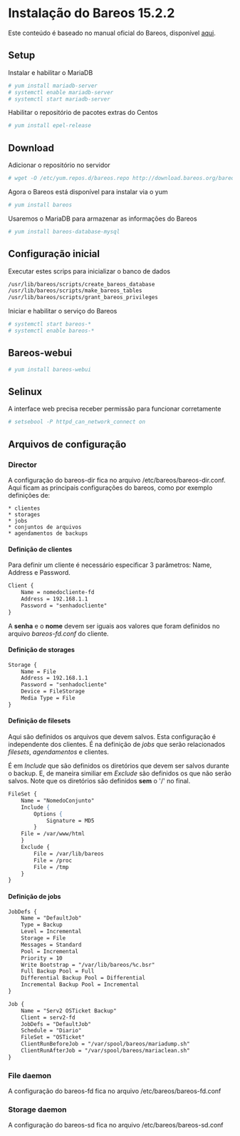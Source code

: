 # Instalação do Bareos 15.2.2

Este conteúdo é baseado no manual oficial do Bareos, disponível [aqui][doc].

## Setup

Instalar e habilitar o MariaDB
```sh
# yum install mariadb-server
# systemctl enable mariadb-server
# systemctl start mariadb-server
```

Habilitar o repositório de pacotes extras do Centos
```sh
# yum install epel-release
```

## Download

Adicionar o repositório no servidor
```sh
# wget -O /etc/yum.repos.d/bareos.repo http://download.bareos.org/bareos/release/latest/CentOS_7/bareos.repo 
```
Agora o Bareos está disponível para instalar via o yum
```sh
# yum install bareos
```
Usaremos o MariaDB para armazenar as informações do Bareos
```sh
# yum install bareos-database-mysql
```

## Configuração inicial

Executar estes scrips para inicializar o banco de dados
```sh
/usr/lib/bareos/scripts/create_bareos_database 
/usr/lib/bareos/scripts/make_bareos_tables 
/usr/lib/bareos/scripts/grant_bareos_privileges
```

Iniciar e habilitar o serviço do Bareos
```sh
# systemctl start bareos-*
# systemctl enable bareos-*
```

## Bareos-webui

```sh
# yum install bareos-webui
```

## Selinux
A interface web precisa receber permissão para funcionar corretamente
```sh
# setsebool -P httpd_can_network_connect on
```

## Arquivos de configuração

### Director
A configuração do bareos-dir fica no arquivo /etc/bareos/bareos-dir.conf.
Aqui ficam as principais configurações do bareos, como por exemplo definições de:
    
    * clientes
    * storages
    * jobs
    * conjuntos de arquivos
    * agendamentos de backups

#### Definição de clientes
Para definir um cliente é necessário especificar 3 parâmetros: Name, Address e Password.

```apache
Client {
    Name = nomedocliente-fd
    Address = 192.168.1.1
    Password = "senhadocliente"
}
```
A **senha** e o **nome** devem ser iguais aos valores que foram definidos no arquivo *bareos-fd.conf* do cliente.

#### Definição de storages
```apache
Storage {
    Name = File
    Address = 192.168.1.1
    Password = "senhadocliente"
    Device = FileStorage
    Media Type = File
}
```

#### Definição de filesets
Aqui são definidos os arquivos que devem salvos. Esta configuração é independente dos clientes. É na definição de *jobs* que serão relacionados *filesets*, *agendamentos* e clientes.

É em *Include* que são definidos os diretórios que devem ser salvos durante o backup. E, de maneira similiar em *Exclude* são definidos os que não serão salvos.
Note que os diretórios são definidos **sem** o '/' no final.
```apache
FileSet {
    Name = "NomedoConjunto"
    Include {
        Options {
            Signature = MD5
        }
    File = /var/www/html
    }
    Exclude {
        File = /var/lib/bareos
        File = /proc
        File = /tmp
    }
}
```

#### Definição de jobs 

```apache
JobDefs {
    Name = "DefaultJob"
    Type = Backup
    Level = Incremental
    Storage = File
    Messages = Standard
    Pool = Incremental
    Priority = 10
    Write Bootstrap = "/var/lib/bareos/%c.bsr"
    Full Backup Pool = Full
    Differential Backup Pool = Differential
    Incremental Backup Pool = Incremental
}
```

```apache
Job {
    Name = "Serv2 OSTicket Backup"
    Client = serv2-fd
    JobDefs = "DefaultJob"
    Schedule = "Diario"
    FileSet = "OSTicket"
    ClientRunBeforeJob = "/var/spool/bareos/mariadump.sh"
    ClientRunAfterJob = "/var/spool/bareos/mariaclean.sh"
}
```
### File daemon
A configuração do bareos-fd fica no arquivo /etc/bareos/bareos-fd.conf

### Storage daemon
A configuração do bareos-sd fica no arquivo /etc/bareos/bareos-sd.conf


   [doc]: <http://doc.bareos.org/master/html/bareos-manual-main-reference.html#x1-250002> 

